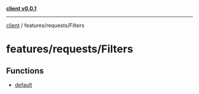 [**client v0.0.1**](../../../README.md)

***

[client](../../../README.md) / features/requests/Filters

# features/requests/Filters

## Functions

- [default](functions/default.md)
